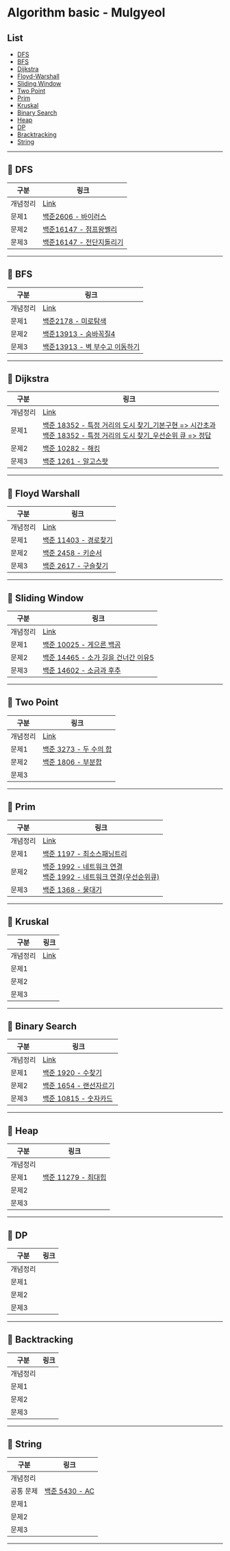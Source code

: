 # Algorithm basic - Mulgyeol

## List

- [DFS](#pushpin-dfs)
- [BFS](#pushpin-bfs)
- [Dijkstra](#pushpin-dijkstra)
- [Floyd-Warshall](#pushpin-floyd-warshall)
- [Sliding Window](#pushpin-sliding-window)
- [Two Point](#pushpin-tow-point)
- [Prim](#pushpin-prim)
- [Kruskal](#pushpin-kruskal)
- [Binary Search](#pushpin-binary-search)
- [Heap](#pushpin-heap)
- [DP](#pushpin-dp)
- [Bracktracking](#pushpin-backtracking)
- [String](#pushpin-string)

---

## :pushpin: DFS

| 구분     | 링크                                                              |
| -------- | ----------------------------------------------------------------- |
| 개념정리 | [Link](https://mulgyeol.github.io/TIL/Algorithm/01_DFS.html)      |
| 문제1    | [백준2606 - 바이러스](./DFS/Acmicpc_2606_바이러스.java)           |
| 문제2    | [백준16147 - 점프왕쩰리](./DFS/Acmicpc_16147_점프왕쩰리.java)     |
| 문제3    | [백준16147 - 전단지돌리기](./DFS/Acmicpc_19452_전단지돌리기.java) |

---

## :pushpin: BFS

| 구분     | 링크                                                                       |
| -------- | -------------------------------------------------------------------------- |
| 개념정리 | [Link](https://mulgyeol.github.io/TIL/Algorithm/02_BFS.html)               |
| 문제1    | [백준2178 - 미로탐색](./BFS/Acmicpc_2178_미로탐색.java)                    |
| 문제2    | [백준13913 - 숨바꼭질4](./BFS/Acmicpc_13913_숨바꼭질4.java)                |
| 문제3    | [백준13913 - 벽 부수고 이동하기](./BFS/Acmicpc_2206_벽부수고이동하기.java) |

---

## :pushpin: Dijkstra

| 구분     | 링크                                                                                                                                                                                                                                             |
| -------- | ------------------------------------------------------------------------------------------------------------------------------------------------------------------------------------------------------------------------------------------------ |
| 개념정리 | [Link](https://mulgyeol.github.io/TIL/Algorithm/03_Dijkstra.html#%E1%84%8E%E1%85%AC%E1%84%83%E1%85%A1%E1%86%AB-%E1%84%80%E1%85%A7%E1%86%BC%E1%84%85%E1%85%A9)                                                                                    |
| 문제1    | [백준 18352 - 특정 거리의 도시 찾기\_기본구현 => 시간초과](./Dijkstra/Acmicpc_18352_특정거리의도시찾기_기본구현.java)<br> [백준 18352 - 특정 거리의 도시 찾기\_우선순위 큐 => 정답](./Dijkstra/Acmicpc_18352_특정거리의도시찾기_우선순위큐.java) |
| 문제2    | [백준 10282 - 해킹](./Dijkstra/Acmicpc_10282_해킹.java)                                                                                                                                                                                          |
| 문제3    | [백준 1261 - 알고스팟](./Dijkstra/Acmicpc_1261_알고스팟.java)                                                                                                                                                                                    |

---

## :pushpin: Floyd Warshall

| 구분     | 링크                                                                    |
| -------- | ----------------------------------------------------------------------- |
| 개념정리 | [Link](https://mulgyeol.github.io/TIL/Algorithm/04_Floyd_Warshall.html) |
| 문제1    | [백준 11403 - 경로찾기](./Floyd_Warshall/Acmicpc_11403_경로찾기.java)   |
| 문제2    | [백준 2458 - 키순서](./Floyd_Warshall/Acmicpc_2458_키순서.java)         |
| 문제3    | [백준 2617 - 구슬찾기](./Floyd_Warshall/Acmicpc_2617_구슬찾기.java)     |

---

## :pushpin: Sliding Window

| 구분     | 링크                                                                                           |
| -------- | ---------------------------------------------------------------------------------------------- |
| 개념정리 | [Link](https://mulgyeol.github.io/TIL/Algorithm/05_Two_Pointer_Sliding_Window.html)            |
| 문제1    | [백준 10025 - 게으른 백곰](./Sliding_Window/Acmicpc_10025_게으름백곰.java)                     |
| 문제2    | [백준 14465 - 소가 길을 건너간 이유5](./Sliding_Window/Acmicpc_14465_소가길을건너간이유5.java) |
| 문제3    | [백준 14602 - 소금과 후추](./Sliding_Window/Acmicpc_14602_소금과후추.java)                     |

---

## :pushpin: Two Point

| 구분     | 링크                                                                                |
| -------- | ----------------------------------------------------------------------------------- |
| 개념정리 | [Link](https://mulgyeol.github.io/TIL/Algorithm/05_Two_Pointer_Sliding_Window.html) |
| 문제1    | [백준 3273 - 두 수의 합](./Two_Pointer/Acmicpc_3273_두수의합.java)                  |
| 문제2    | [백준 1806 - 부분합](./Two_Pointer/Acmicpc_1806_부분합.java)                        |
| 문제3    |                                                                                     |

---

## :pushpin: Prim

| 구분     | 링크                                                                                                                                                            |
| -------- | --------------------------------------------------------------------------------------------------------------------------------------------------------------- |
| 개념정리 | [Link](https://mulgyeol.github.io/TIL/Algorithm/06_Kruskal_Prim.html)                                                                                           |
| 문제1    | [백준 1197 - 최소스패닝트리](./Prim/Acmicpc_1197_최소스패닝트리.java)                                                                                           |
| 문제2    | [백준 1992 - 네트워크 연결](./Prim/Acmicpc_1992_네트워크연결.java)<br>[백준 1992 - 네트워크 연결(우선순위큐)](./Prim/Acmicpc_1992_네트워크연결_우선순위큐.java) |
| 문제3    | [백준 1368 - 물대기](./Prim/Acmicpc_1368_물대기.java)                                                                                                           |

---

## :pushpin: Kruskal

| 구분     | 링크                                                                  |
| -------- | --------------------------------------------------------------------- |
| 개념정리 | [Link](https://mulgyeol.github.io/TIL/Algorithm/06_Kruskal_Prim.html) |
| 문제1    |                                                                       |
| 문제2    |                                                                       |
| 문제3    |                                                                       |

---

## :pushpin: Binary Search

| 구분     | 링크                                                                   |
| -------- | ---------------------------------------------------------------------- |
| 개념정리 | [Link](https://mulgyeol.github.io/TIL/Algorithm/07_Binary_Search.html) |
| 문제1    | [백준 1920 - 수찾기](./BinarySearch/Acmicpc_1920_수찾기.java)          |
| 문제2    | [백준 1654 - 랜선자르기](./BinarySearch/Acmicpc_1654_랜선자르기.java)  |
| 문제3    | [백준 10815 - 숫자카드](./BinarySearch/Acmicpc_10815_숫자카드.java)    |

---

## :pushpin: Heap

| 구분     | 링크                                                    |
| -------- | ------------------------------------------------------- |
| 개념정리 |                                                         |
| 문제1    | [백준 11279 - 최대힙](./Heap/Acmicpc_11279_최대힙.java) |
| 문제2    |                                                         |
| 문제3    |                                                         |

---

## :pushpin: DP

| 구분     | 링크 |
| -------- | ---- |
| 개념정리 |      |
| 문제1    |      |
| 문제2    |      |
| 문제3    |      |

---

## :pushpin: Backtracking

| 구분     | 링크 |
| -------- | ---- |
| 개념정리 |      |
| 문제1    |      |
| 문제2    |      |
| 문제3    |      |

---

## :pushpin: String

| 구분      | 링크                                          |
| --------- | --------------------------------------------- |
| 개념정리  |                                               |
| 공통 문제 | [백준 5430 - AC](./String/Acmicpc_5430_AC.js) |
| 문제1     |                                               |
| 문제2     |                                               |
| 문제3     |                                               |

---
